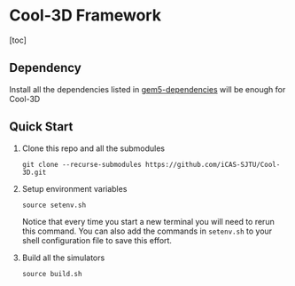 # Cool-3D Framework

[toc]

## Dependency
Install all the dependencies listed in [gem5-dependencies](https://www.gem5.org/documentation/general_docs/building) will be enough for Cool-3D

## Quick Start

1. Clone this repo and all the submodules
   ```shell
   git clone --recurse-submodules https://github.com/iCAS-SJTU/Cool-3D.git
   ```

2. Setup environment variables
   ```shell
   source setenv.sh
   ```
   Notice that every time you start a new terminal you will need to rerun this command. You can also add the commands in ``setenv.sh`` to your shell configuration file to save this effort. 

3. Build all the simulators
   ```shell
   source build.sh
   ```